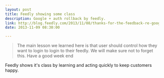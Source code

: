 ```yaml
---
layout: post
title: Feedly showing some class
description: Google + auth rollback by feedly.
link: http://blog.feedly.com/2013/11/08/thanks-for-the-feedback-re-google-authentication/
date: 2013-11-09 08:30:00

---
```


> The main lesson we learned here is that user should control how they want to login to login to their feedly. We will make sure not to forget this. Have a good week end

Feedly shows it's class by learning and acting quickly to keep customers happy.

